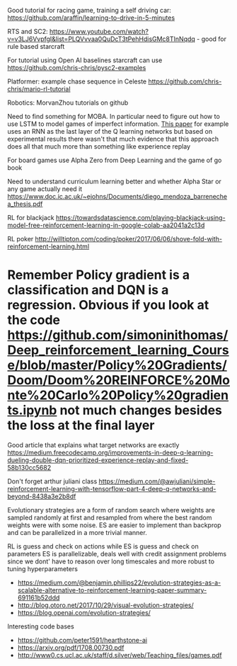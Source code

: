 Good tutorial for racing game,  training a self driving car: https://github.com/araffin/learning-to-drive-in-5-minutes

RTS and SC2: https://www.youtube.com/watch?v=v3LJ6VvpfgI&list=PLQVvvaa0QuDcT3tPehHdisGMc8TInNqdq - good for rule based starcraft

For tutorial using Open AI baselines starcraft can use
https://github.com/chris-chris/pysc2-examples

Platformer: example chase sequence in Celeste 
https://github.com/chris-chris/mario-rl-tutorial

Robotics: MorvanZhou tutorials on github

Need to find something for MOBA. In particular need to figure out how to use LSTM to model games of imperfect information. [This paper](https://arxiv.org/pdf/1507.06527.pdf) for example uses an RNN as the last layer of the Q learning networks but based on experimental results there wasn't that much evidence that this approach does all that much more than something like experience replay

For board games use Alpha Zero from Deep Learning and the game of go book

Need to understand curriculum learning better and whether Alpha Star or any game actually need it https://www.doc.ic.ac.uk/~ejohns/Documents/diego_mendoza_barrenechea_thesis.pdf

RL for blackjack https://towardsdatascience.com/playing-blackjack-using-model-free-reinforcement-learning-in-google-colab-aa2041a2c13d

RL poker http://willtipton.com/coding/poker/2017/06/06/shove-fold-with-reinforcement-learning.html

Remember Policy gradient is a classification and DQN is a regression. Obvious if you look at the code https://github.com/simoninithomas/Deep_reinforcement_learning_Course/blob/master/Policy%20Gradients/Doom/Doom%20REINFORCE%20Monte%20Carlo%20Policy%20gradients.ipynb not much changes besides the loss at the final layer
=======
Good article that explains what target networks are exactly https://medium.freecodecamp.org/improvements-in-deep-q-learning-dueling-double-dqn-prioritized-experience-replay-and-fixed-58b130cc5682

Don't forget arthur juliani class https://medium.com/@awjuliani/simple-reinforcement-learning-with-tensorflow-part-4-deep-q-networks-and-beyond-8438a3e2b8df

Evolutionary strategies are a form of random search where weights are sampled randomly at first and resampled from where the best random weights were with some noise. ES are easier to implement than backprop and can be parallelized in a more trivial manner.

RL is guess and check on actions while ES is guess and check on parameters
ES is parallelizable, deals well with credit assignment problems since we dont' have to reason over long timescales and more robust to tuning hyperparameters

* https://medium.com/@benjamin.phillips22/evolution-strategies-as-a-scalable-alternative-to-reinforcement-learning-paper-summary-691161b52ddd
* http://blog.otoro.net/2017/10/29/visual-evolution-strategies/
* https://blog.openai.com/evolution-strategies/




Interesting code bases
* https://github.com/peter1591/hearthstone-ai
* https://arxiv.org/pdf/1708.00730.pdf
* http://www0.cs.ucl.ac.uk/staff/d.silver/web/Teaching_files/games.pdf
